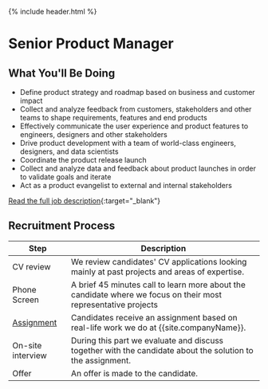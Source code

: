 {% include header.html %}

# Senior Product Manager 

## What You'll Be Doing 

- Define product strategy and roadmap based on business and customer impact
- Collect and analyze feedback from customers, stakeholders and other teams to shape requirements, features and end products
- Effectively communicate the user experience and product features to engineers, designers and other stakeholders
- Drive product development with a team of world-class engineers, designers, and data scientists
- Coordinate the product release launch
- Collect and analyze data and feedback about product launches in order to validate goals and iterate
- Act as a product evangelist to external and internal stakeholders

[Read the full job description](https://glispaconnect.workable.com/j/429B8F364B){:target="_blank"}

## Recruitment Process

| Step | Description |
|---|---|
| CV review | We review candidates' CV applications looking mainly at past projects and areas of expertise. |
| Phone Screen | A brief 45 minutes call to learn more about the candidate where we focus on their most representative projects 
| [Assignment](/assignment.md) | Candidates receive an assignment based on real-life work we do at {{site.companyName}}. |
| On-site interview | During this part we evaluate and discuss together with the candidate about the solution to the assignment. |
| Offer | An offer is made to the candidate. |
